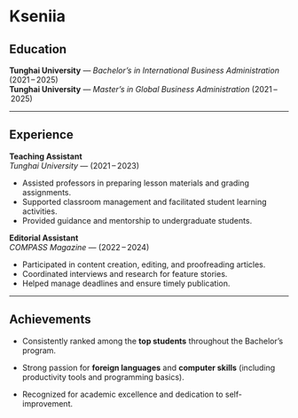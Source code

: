 # Kseniia

## Education  
**Tunghai University** — *Bachelor’s in International Business Administration* (2021 – 2025)  
**Tunghai University** — *Master’s in Global Business Administration* (2021 – 2025)  

---

## Experience  

**Teaching Assistant**  
*Tunghai University* — (2021 – 2023)  
- Assisted professors in preparing lesson materials and grading assignments.  
- Supported classroom management and facilitated student learning activities.  
- Provided guidance and mentorship to undergraduate students.  

**Editorial Assistant**  
*COMPASS Magazine* — (2022 – 2024)  
- Participated in content creation, editing, and proofreading articles.  
- Coordinated interviews and research for feature stories.  
- Helped manage deadlines and ensure timely publication.  

---

## Achievements  
- Consistently ranked among the **top students** throughout the Bachelor’s program.  
- Strong passion for **foreign languages** and **computer skills** (including productivity tools and programming basics).  

- Recognized for academic excellence and dedication to self-improvement.

